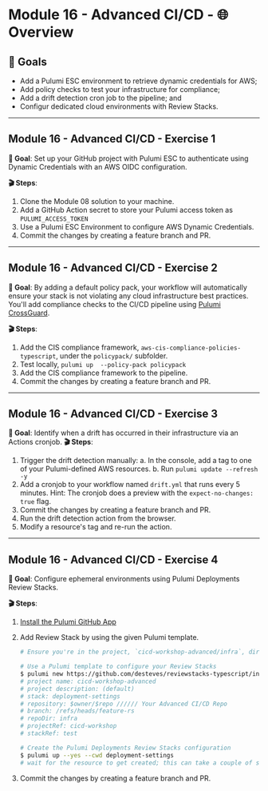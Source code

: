 # Module 16 - Advanced CI/CD - 🌐 Overview

## 🎯 Goals

- Add a Pulumi ESC environment to retrieve dynamic credentials for AWS;
- Add policy checks to test your infrastructure for compliance;
- Add a drift detection cron job to the pipeline; and
- Configur dedicated cloud environments with Review Stacks.

---

## Module 16 - Advanced CI/CD - **Exercise 1**

**🎯 Goal**: Set up your GitHub project with Pulumi ESC to authenticate using Dynamic Credentials with an AWS OIDC configuration.

**🎬 Steps**:

1. Clone the Module 08 solution to your machine.
2. Add a GitHub Action secret to store your Pulumi access token as `PULUMI_ACCESS_TOKEN`
3. Use a Pulumi ESC Environment to configure AWS Dynamic Credentials.
4. Commit the changes by creating a feature branch and PR.

---

## Module 16 - Advanced CI/CD - **Exercise 2**

**🎯 Goal**: By adding a default policy pack, your workflow will automatically ensure your stack is not violating any cloud infrastructure best practices. You'll add compliance checks to the CI/CD pipeline using [Pulumi CrossGuard](https://www.pulumi.com/crossguard/).

**🎬 Steps**:

1. Add the CIS compliance framework, `aws-cis-compliance-policies-typescript`, under the `policypack/` subfolder.
2. Test locally, `pulumi up  --policy-pack policypack`
3. Add the CIS compliance framework to the pipeline.
4. Commit the changes by creating a feature branch and PR.

---

## Module 16 - Advanced CI/CD - **Exercise 3**

**🎯 Goal**: Identify when a drift has occurred in their infrastructure via an Actions cronjob.
**🎬 Steps**:

1. Trigger the drift detection manually:
 a. In the console, add a tag to one of your Pulumi-defined AWS resources.
 b. Run `pulumi update --refresh -y`
2. Add a cronjob to your workflow named `drift.yml` that runs every 5 minutes.
    Hint: The cronjob does a preview with the `expect-no-changes: true` flag.
3. Commit the changes by creating a feature branch and PR.
4. Run the drift detection action from the browser.
5. Modify a resource's tag and re-run the action.

---

## Module 16 - Advanced CI/CD - **Exercise 4**

**🎯 Goal**: Configure ephemeral environments using Pulumi Deployments Review Stacks.

**🎬 Steps**:

1. [Install the Pulumi GitHub App](https://www.pulumi.com/docs/using-pulumi/continuous-delivery/github-app/#installation-and-configuration)
2. Add Review Stack by using the given Pulumi template.

    ```bash
    # Ensure you're in the project, `cicd-workshop-advanced/infra`, directory

    # Use a Pulumi template to configure your Review Stacks
    $ pulumi new https://github.com/desteves/reviewstacks-typescript/infra --dir deployment-settings
    # project name: cicd-workshop-advanced
    # project description: (default)
    # stack: deployment-settings
    # repository: $owner/$repo ////// Your Advanced CI/CD Repo
    # branch: /refs/heads/feature-rs
    # repoDir: infra
    # projectRef: cicd-workshop
    # stackRef: test

    # Create the Pulumi Deployments Review Stacks configuration
    $ pulumi up --yes --cwd deployment-settings
    # wait for the resource to get created; this can take a couple of seconds
    ```

3. Commit the changes by creating a feature branch and PR.
